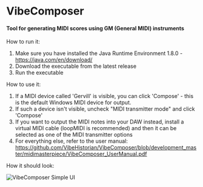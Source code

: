 # VibeComposer
#### Tool for generating MIDI scores using GM (General MIDI) instruments

How to run it:
1. Make sure you have installed the Java Runtime Environment 1.8.0 - https://java.com/en/download/
2. Download the executable from the latest release
3. Run the executable

How to use it:
1. If a MIDI device called 'Gervill' is visible, you can click 'Compose' - this is the default Windows MIDI device for output.
2. If such a device isn't visible, uncheck "MIDI transmitter mode" and click 'Compose'
3. If you want to output the MIDI notes into your DAW instead, install a virtual MIDI cable (loopMIDI is recommended) 
    and then it can be selected as one of the MIDI transmitter options
4. For everything else, refer to the user manual: https://github.com/VibeHistorian/VibeComposer/blob/development_master/midimasterpiece/VibeComposer_UserManual.pdf

How it should look:

![VibeComposer Simple UI](https://i.imgur.com/bsCkMzR.png)
